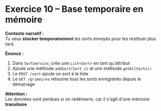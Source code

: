 # Exercice 10 – Base temporaire en mémoire

**Contexte narratif :**  
Tu veux **stocker temporairement** les sorts envoyés pour les restituer plus tard.

**Énoncé :**  
1. Dans `SortService`, crée une `List<Sort>` en tant qu’attribut  
2. Ajoute une méthode `addSort(Sort s)` et une méthode `getAllSorts()`  
3. Le `POST /sort` ajoute un sort à la liste  
4. Le `GET /grimoires` retourne tous les sorts enregistrés depuis le démarrage

**Attention :**  
Les données sont perdues si on redémarre, car il s'agit d'une mémoire **transitoire**

